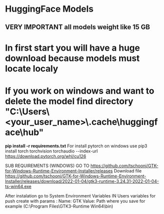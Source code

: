 # HuggingFace Models
## VERY IMPORTANT all models weight like 15 GB
# In first start you will have a huge download because models must locate localy
# If you work on windows and want to delete the model find directory "C:\Users\\<your_user_name>\\.cache\huggingface\hub"



**pip install -r requirements.txt**
For install pytorch on windows use pip3 install torch torchvision torchaudio --index-url https://download.pytorch.org/whl/cu126


SUB REQUIREMENTS (WINDOWS)
GO TO https://github.com/tschoonj/GTK-for-Windows-Runtime-Environment-Installer/releases
Download file https://github.com/tschoonj/GTK-for-Windows-Runtime-Environment-Installer/releases/download/2022-01-04/gtk3-runtime-3.24.31-2022-01-04-ts-win64.exe

After instalation go to System Environment Variables
IN Users variables for <user> push create with params :
Name: GTK
Value: Path where you save for example (C:\Program Files\GTK3-Runtime Win64\bin)
